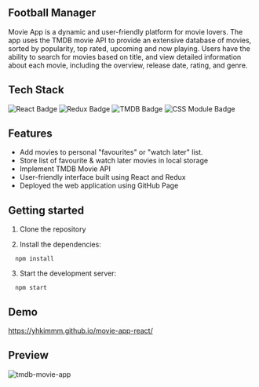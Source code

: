 ## Football Manager

Movie App is a dynamic and user-friendly platform for movie lovers. The app uses the TMDB movie API to provide an extensive database of movies, sorted by popularity, top rated, upcoming and now playing. Users have the ability to search for movies based on title, and view detailed information about each movie, including the overview, release date, rating, and genre.

## Tech Stack

<img alt="React Badge" src="https://img.shields.io/badge/React-17.0.2-blue?logo=react">
<img alt="Redux Badge" src="https://img.shields.io/badge/Redux-4.1.1-purple?logo=redux">
<img alt="TMDB Badge" src="https://img.shields.io/badge/TMDB%20API-in%20use-orange">
<img alt="CSS Module Badge" src="https://img.shields.io/badge/CSS%20Module-in%20use-green">

## Features

- Add movies to personal "favourites" or "watch later" list.
- Store list of favourite & watch later movies in local storage
- Implement TMDB Movie API
- User-friendly interface built using React and Redux
- Deployed the web application using GitHub Page

## Getting started

1. Clone the repository

2. Install the dependencies:

```
  npm install
```

3. Start the development server:

```
  npm start
```

## Demo

https://yhkimmm.github.io/movie-app-react/

## Preview

![tmdb-movie-app](https://user-images.githubusercontent.com/102700164/227444736-f28a2c5a-1ab1-45e6-8ea2-740fb9ae8979.jpg)
